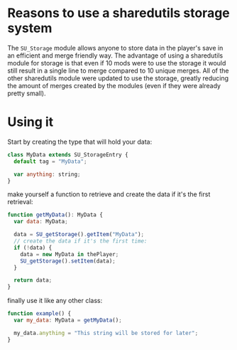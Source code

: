 # Reasons to use a sharedutils storage system
The `SU_Storage` module allows anyone to store data in the player's save in an efficient and merge friendly way.
The advantage of using a sharedutils module for storage is that even if 10 mods were to use the storage it would
still result in a single line to merge compared to 10 unique merges. All of the other sharedutils module were updated
to use the storage, greatly reducing the amount of merges created by the modules (even if they were already pretty small).

# Using it
Start by creating the type that will hold your data:
```js
class MyData extends SU_StorageEntry {
  default tag = "MyData";

  var anything: string;
}
```
make yourself a function to retrieve and create the data if it's the first retrieval:
```js
function getMyData(): MyData {
  var data: MyData;

  data = SU_getStorage().getItem("MyData");
  // create the data if it's the first time:
  if (!data) {
    data = new MyData in thePlayer;
    SU_getStorage().setItem(data);
  }

  return data;
}
```
finally use it like any other class:
```js
function example() {
  var my_data: MyData = getMyData();

  my_data.anything = "This string will be stored for later";
}
```